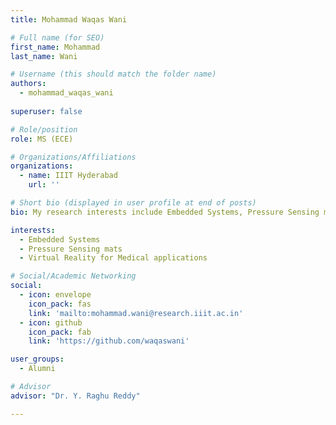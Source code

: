 ```yaml
---
title: Mohammad Waqas Wani

# Full name (for SEO)
first_name: Mohammad
last_name: Wani

# Username (this should match the folder name)
authors:
  - mohammad_waqas_wani
  
superuser: false

# Role/position
role: MS (ECE)

# Organizations/Affiliations
organizations:
  - name: IIIT Hyderabad
    url: ''

# Short bio (displayed in user profile at end of posts)
bio: My research interests include Embedded Systems, Pressure Sensing mats and Virtual Reality for Medical applications

interests:
  - Embedded Systems
  - Pressure Sensing mats
  - Virtual Reality for Medical applications

# Social/Academic Networking
social:
  - icon: envelope
    icon_pack: fas
    link: 'mailto:mohammad.wani@research.iiit.ac.in'
  - icon: github
    icon_pack: fab
    link: 'https://github.com/waqaswani'

user_groups:
  - Alumni

# Advisor
advisor: "Dr. Y. Raghu Reddy"

---
```

